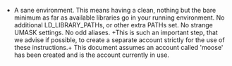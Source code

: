 - A sane environment. This means having a clean, nothing but the bare minimum as far as available libraries go in your running environment. No additional LD_LIBRARY_PATHs, or other extra PATHs set. No strange UMASK settings. No odd aliases. +This is such an important step, that we advise if possible, to create a separate account strictly for the use of these instructions.+ This document assumes an account called 'moose' has been created and is the account currently in use.
